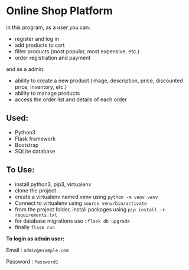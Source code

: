 # Online Shop Platform
in this program,
as a user you can:
- register and log in
- add products to cart
- filter products (most popular, most expensive, etc.)
- order registration and payment

and as a admin:
- ability to create a new product (image, description, price, discounted price, inventory, etc.)
- ability to manage products
- access the order list and details of each order

## Used:
- Python3
- Flask framework
- Bootstrap
- SQLite database 
## To Use:
- install python3, pip3, virtualenv
- clone the project 
- create a virtualenv named venv using ``` python -m venv venv ```
- Connect to virtualenv using ``` source venv/bin/activate ```
- from the project folder, install packages using ``` pip install -r requirements.txt ```
- for database migrations use : ``` flask db upgrade ```
- finally ``` flask run ```

**To login as admin user:**

Email : ```admin@example.com```

Password : ```Password1```
